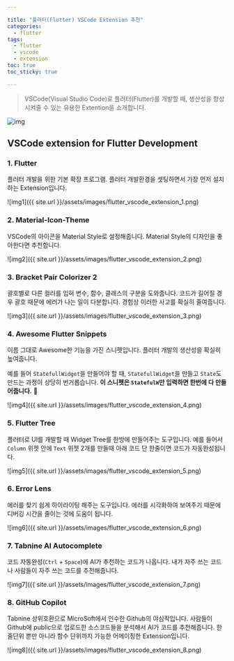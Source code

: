 ```yaml
---

title: "플러터(Flutter) VSCode Extension 추천"
categories:
  - flutter
tags:
  - flutter
  - vscode
  - extension
toc: true
toc_sticky: true

---
```


> VSCode(Visual Studio Code)로 플러터(Flutter)를 개발할 때, 생산성을 향상시켜줄 수 있는 유용한 Extention을 소개합니다.

![img](https://upload.wikimedia.org/wikipedia/commons/thumb/9/9a/Visual_Studio_Code_1.35_icon.svg/2048px-Visual_Studio_Code_1.35_icon.svg.png)

## VSCode extension for Flutter Development

### 1. Flutter

플러터 개발을 위한 기본 확장 프로그램. 플러터 개발환경을 셋팅하면서 가장 먼저 설치하는 Extension입니다.

![img1]({{ site.url }}/assets/images/flutter_vscode_extension_1.png)


### 2. Material-Icon-Theme

VSCode의 아이콘을 Material Style로 설정해줍니다. Material Style의 디자인을 좋아한다면 추천합니다.

![img2]({{ site.url }}/assets/images/flutter_vscode_extension_2.png)


### 3. Bracket Pair Colorizer 2

괄호별로 다른 컬러를 입혀 변수, 함수, 클래스의 구분을 도와줍니다. 코드가 길어질 경우 괄호 때문에 에러가 나는 일이 다분합니다. 경험상 이러한 사고를 확실히 줄여줍니다.

![img3]({{ site.url }}/assets/images/flutter_vscode_extension_3.png)


### 4. Awesome Flutter Snippets

이름 그대로 Awesome한 기능을 가진 스니펫입니다. 플러터 개발의 생산성을 확실히 높여줍니다.

예를 들어 `StatefullWidget`을 만들어야 할 때, `StatefullWidget`을 만들고 `State`도 만드는 과정이 상당히 번거롭습니다. **이 스니펫은 `StatefulW`만 입력하면 한번에 다 만들어줍니다.** 🤩

![img4]({{ site.url }}/assets/images/flutter_vscode_extension_4.png)


### 5. Flutter Tree

플러터로 UI를 개발할 때 Widget Tree를 한방에 만들어주는 도구입니다. 예를 들어서 `Column` 위젯 안에 `Text` 위젯 2개를 만들때 아래 코드 단 한줄이면 코드가 자동완성됩니다.

![img5]({{ site.url }}/assets/images/flutter_vscode_extension_5.png)


### 6. Error Lens

에러를 찾기 쉽게 하이라이팅 해주는 도구입니다. 에러를 시각화하여 보여주기 때문에 디버깅 시간을 줄이는 것에 도움이 됩니다.

![img6]({{ site.url }}/assets/images/flutter_vscode_extension_6.png)


### 7. Tabnine AI Autocomplete

코드 자동완성(`Ctrl` + `Space`)에 AI가 추천하는 코드가 나옵니다. 내가 자주 쓰는 코드나 사람들이 자주 쓰는 코드를 추천해줍니다.

![img7]({{ site.url }}/assets/images/flutter_vscode_extension_7.png)


### 8. GitHub Copilot

Tabnine 상위호환으로 MicroSoft에서 인수한 Github의 야심작입니다. 사람들이 Github에 public으로 업로드한 소스코드들을 분석해서 AI가 코드를 추천해줍니다. 한줄단위 뿐만 아니라 함수 단위까지 가능한 어메이징한 Extension입니다.

![img8]({{ site.url }}/assets/images/flutter_vscode_extension_8.png)
